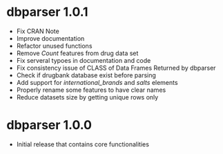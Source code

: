 # dbparser 1.0.1
* Fix CRAN Note
* Improve documentation
* Refactor unused functions
* Remove *Count* features from drug data set
* Fix serveral typoes in documentation and code
* Fix consistency issue of CLASS of Data Frames Returned by dbparser
* Check if drugbank database exist before parsing
* Add support for *international_brands* and *salts* elements
* Properly rename some features to have clear names
* Reduce datasets size by getting unique rows only

# dbparser 1.0.0

* Initial release that contains core functionalities
